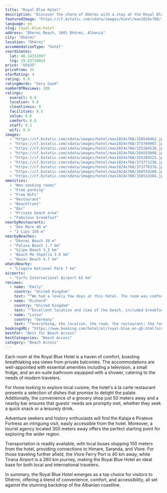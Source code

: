 ```yaml
---
title: "Royal Blue Hotel"
description: "Discover the charm of Dhërmi with a stay at the Royal Blue Hotel, a gem that stands a mere 500 meters from the heart of the town."
featuredImage: "https://cf.bstatic.com/xdata/images/hotel/max1024x768/158548462.jpg?k=cfdff21ef755fe339fe704fddcf41597d4febf25ee964b2aa907cfa47cf9e2aa&o=&hp=1"
language: en
slug: royal-blue-hotel
address: "Dhermi Beach, 1001 Dhërmi, Albania"
city: "Dhërmi"
location: "Dhërmi"
accommodationType: "hotel"
coordinates:
  lat: 40.14332097
  lng: 19.63738024
price: "US$35"
priceFrom: 35
starRating: 4
rating: 8.9
ratingWords: "Very Good"
numberOfReviews: 209
ratings:
  overall: 8.9
  location: 9.6
  cleanliness: 9
  facilities: 8.5
  value: 8.6
  comfort: 8.8
  staff: 9.1
  wifi: 8.4
images:
  - "https://cf.bstatic.com/xdata/images/hotel/max1024x768/158548462.jpg?k=cfdff21ef755fe339fe704fddcf41597d4febf25ee964b2aa907cfa47cf9e2aa&o=&hp=1"
  - "https://cf.bstatic.com/xdata/images/hotel/max1024x768/373769907.jpg?k=3e90c0c3704229ade58ae5c70800ae5e4f0983cbb868b36c32425ee871920057&o=&hp=1"
  - "https://cf.bstatic.com/xdata/images/hotel/max1024x768/155284536.jpg?k=e0b8c1d54f70e17813ca1864986fea384119ebd5982c6b8bd9190a597446808a&o=&hp=1"
  - "https://cf.bstatic.com/xdata/images/hotel/max1024x768/284555008.jpg?k=2e13ceca19ff593db1bd086e75bb835e2bbdcfc543a6007184314783912a44e6&o=&hp=1"
  - "https://cf.bstatic.com/xdata/images/hotel/max1024x768/155284525.jpg?k=e30bbd29aa26245a6ea370626090a3858c013c7a33952b01f721d5c8fe36dcda&o=&hp=1"
  - "https://cf.bstatic.com/xdata/images/hotel/max1024x768/373771236.jpg?k=cb06c2efb69ae56214061474bded8f6c10286cfb89827e7035fff82fbd9ef682&o=&hp=1"
  - "https://cf.bstatic.com/xdata/images/hotel/max1024x768/373770376.jpg?k=e54c42c0901085bc30cad49ffdc56c174de8b9cc2749fbff13c269c452ab30d4&o=&hp=1"
  - "https://cf.bstatic.com/xdata/images/hotel/max1024x768/284554280.jpg?k=80c1e35eda927aaf143a49448e3d963b5ce4e623dd8343eec54ff42c273179ef&o=&hp=1"
  - "https://cf.bstatic.com/xdata/images/hotel/max1024x768/158533384.jpg?k=242355180551a0c33c580426ae5981b79374a14c101fb386687c9c42f28d0996&o=&hp=1"
amenities:
  - "Non-smoking rooms"
  - "Free parking"
  - "Free WiFi"
  - "Restaurant"
  - "Beachfront"
  - "Bar"
  - "Private beach area"
  - "Fabulous breakfast"
nearbyRestaurants:
  - "Don Mare 40 m"
  - "2 Lips 150 m"
nearbyBeaches:
  - "Dhermi Beach 20 m"
  - "Palasa Beach 1.7 km"
  - "Gjipe Beach 3.3 km"
  - "Beach Me Shpella 3.9 km"
  - "Nazar Beach 4.7 km"
whatsNearby:
  - "Llogora National Park 7 km"
airports:
  - "Corfu International Airport 63 km"
reviews:
  - name: "Emily"
    country: "United Kingdom"
    text: "“We had a lovely few days at this hotel. The room was comfortable and clean and was serviced everyday. The hotel is situated right on the beach and you have use of the sun loungers opposite which was great! The restaurant is very good - we tried a...”"
  - name: "Richard"
    country: "United Kingdom"
    text: "“Excellent location and view of the beach, included breakfast was great, helpful staff.”"
  - name: "Luisa"
    country: "Germany"
    text: "“everything… the location, the room, the restaurant; the food, and specially the staff there.”"
bookingURL: "https://www.booking.com/hotel/al/royal-blue.en-gb.html?aid=8035640"
bestFor: "Best for Beach Access"
bestCategories: "Beach Access"
category: "Beach Access"
---
```


Each room at the Royal Blue Hotel is a haven of comfort, boasting breathtaking sea views from private balconies. The accommodations are well-appointed with essential amenities including a television, a small fridge, and an en-suite bathroom equipped with a shower, catering to the needs of modern travelers.

For those looking to explore local cuisine, the hotel's à la carte restaurant presents a selection of dishes that promise to delight the palate. Additionally, the convenience of a grocery shop just 50 meters away and a nearby bar ensures that guests' needs are promptly met, whether they seek a quick snack or a leisurely drink.

Adventure seekers and history enthusiasts will find the Kalaja e Pirateve Fortress an intriguing visit, easily accessible from the hotel. Moreover, a tourist agency located 300 meters away offers the perfect starting point for exploring the wider region.

Transportation is readily available, with local buses stopping 100 meters from the hotel, providing connections to Himare, Saranda, and Vlore. For those traveling further afield, the Vlore Ferry Port is 40 km away, while Tirana Airport is a 260 km journey, making the Royal Blue Hotel an ideal base for both local and international travelers.

In summary, the Royal Blue Hotel emerges as a top choice for visitors to Dhërmi, offering a blend of convenience, comfort, and accessibility, all set against the stunning backdrop of the Albanian coastline.